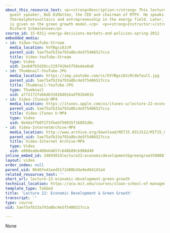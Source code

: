 ```yaml
---
about_this_resource_text: <p><strong>Description:</strong> This lecture features a
  guest speaker, Bob DiMatteo, the CEO and chairman of MTPV. He speaks about micron-gap
  thermalphotovoltaics and entrepreneuship in the energy field. Later, a short lecture
  is given on the green growth model.</p>  <p><strong>Instructor:</strong> Bob DiMatteo,
  Richard Schmalensee</p>
course_id: 15-031j-energy-decisions-markets-and-policies-spring-2012
embedded_media:
- id: Video-YouTube-Stream
  media_location: hVYBgsi0JcM
  parent_uid: 5ae75afb33a793a8bc4e5f5406527cca
  title: Video-YouTube-Stream
  type: Video
  uid: 2eab8fb5d28cc2197416e5f56edea8a8
- id: Thumbnail-YouTube-JPG
  media_location: https://img.youtube.com/vi/hVYBgsi0JcM/default.jpg
  parent_uid: 5ae75afb33a793a8bc4e5f5406527cca
  title: Thumbnail-YouTube-JPG
  type: Thumbnail
  uid: a772172feb6d631028d816adf02b401b
- id: Video-iTunesU-MP4
  media_location: https://itunes.apple.com/us/itunes-u/lecture-22-economic-development/id609039736?i=134215788
  parent_uid: 5ae75afb33a793a8bc4e5f5406527cca
  title: Video-iTunes U-MP4
  type: Video
  uid: 0e4da7fb0f273fbebf58935f16891d0c
- id: Video-InternetArchive-MP4
  media_location: http://www.archive.org/download/MIT15.031JS12/MIT15_031JS12_lec22_300k.mp4
  parent_uid: 5ae75afb33a793a8bc4e5f5406527cca
  title: Video-Internet Archive-MP4
  type: Video
  uid: e060ea0e400e6465fc648b09cb988d49
inline_embed_id: 34693014lecture22:economicdevelopment&greengrowth88887313
layout: video
order_index: null
parent_uid: 0646fe41eed51f2d80b34e9ed64143a4
related_resources_text: ''
short_url: lecture-22-economic-development-green-growth
technical_location: https://ocw.mit.edu/courses/sloan-school-of-management/15-031j-energy-decisions-markets-and-policies-spring-2012/video-lectures/lecture-22-economic-development-green-growth
template_type: Tabbed
title: 'Lecture 22: Economic Development & Green Growth'
transcript: ''
type: course
uid: 5ae75afb33a793a8bc4e5f5406527cca

---
```

None